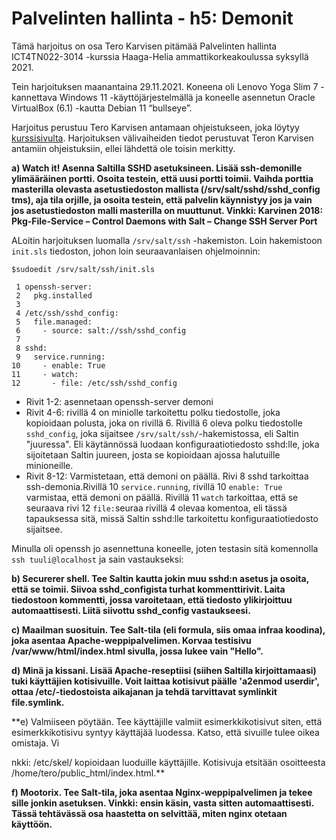# Palvelinten hallinta - h5: Demonit

Tämä harjoitus on osa Tero Karvisen pitämää Palvelinten hallinta ICT4TN022-3014 -kurssia Haaga-Helia ammattikorkeakoulussa syksyllä 2021.

Tein harjoituksen maanantaina 29.11.2021. Koneena oli Lenovo Yoga Slim 7 -kannettava Windows 11 -käyttöjärjestelmällä ja koneelle asennetun Oracle VirtualBox (6.1) -kautta Debian 11 “bullseye”.

Harjoitus perustuu Tero Karvisen antamaan ohjeistukseen, joka löytyy [kurssisivulta](https://terokarvinen.com/2021/configuration-management-systems-palvelinten-hallinta-ict4tn022-2021-autumn/). Harjoituksen välivaiheiden tiedot perustuvat Teron Karvisen antamiin ohjeistuksiin, ellei lähdettä ole toisin merkitty.


**a) Watch it! Asenna Saltilla SSHD asetuksineen. Lisää ssh-demonille ylimääräinen portti. Osoita testein, että uusi portti toimii. Vaihda porttia masterilla olevasta asetustiedoston mallista (/srv/salt/sshd/sshd_config tms), aja tila orjille, ja osoita testein, että palvelin käynnistyy jos ja vain jos asetustiedoston malli masterilla on muuttunut. Vinkki: Karvinen 2018: Pkg-File-Service – Control Daemons with Salt – Change SSH Server Port**

ALoitin harjoituksen luomalla `/srv/salt/ssh` -hakemiston. Loin hakemistoon `init.sls` tiedoston, johon loin seuraavanlaisen ohjelmoinnin:

```
$sudoedit /srv/salt/ssh/init.sls
  
 1 openssh-server:
 2   pkg.installed
 3
 4 /etc/ssh/sshd_config:
 5   file.managed:
 6     - source: salt://ssh/sshd_config
 7
 8 sshd:
 9   service.running:
10     - enable: True
11     - watch:
12       - file: /etc/ssh/sshd_config

```

* Rivit 1-2: asennetaan openssh-server demoni
* Rivit 4-6: rivillä 4 on miniolle tarkoitettu polku tiedostolle, joka kopioidaan polusta, joka on rivillä 6. Rivillä 6 oleva polku tiedostolle `sshd_config`, joka  sijaitsee `/srv/salt/ssh/`-hakemistossa, eli Saltin "juuressa". Eli käytännössä luodaan konfiguraatiotiedosto sshd:lle, joka sijoitetaan Saltin juureen, josta se kopioidaan ajossa halutuille minioneille. 
* Rivit 8-12: Varmistetaan, että demoni on päällä. Rivi 8 sshd tarkoittaa ssh-demonia.Rivillä 10 `service.running`, rivillä 10 `enable: True` varmistaa, että demoni on päällä. Rivillä 11 `watch` tarkoittaa, että se seuraava rivi 12 `file:`seuraa rivillä 4 olevaa komentoa, eli tässä tapauksessa sitä, missä Saltin sshd:lle tarkoitettu konfiguraatiotiedosto sijaitsee.

Minulla oli openssh jo asennettuna koneelle, joten testasin sitä komennolla `ssh tuuli@localhost` ja sain vastaukseksi:



**b) Securerer shell. Tee Saltin kautta jokin muu sshd:n asetus ja osoita, että se toimii. Siivoa sshd_configista turhat kommenttirivit. Laita tiedostoon kommentti, jossa varoitetaan, että tiedosto ylikirjoittuu automaattisesti. Liitä siivottu sshd_config vastaukseesi.**

**c) Maailman suosituin. Tee Salt-tila (eli formula, siis omaa infraa koodina), joka asentaa Apache-weppipalvelimen. Korvaa testisivu /var/www/html/index.html sivulla, jossa lukee vain "Hello".**

**d) Minä ja kissani. Lisää Apache-reseptiisi (siihen Saltilla kirjoittamaasi) tuki käyttäjien kotisivuille. Voit laittaa kotisivut päälle 'a2enmod userdir', ottaa /etc/-tiedostoista aikajanan ja tehdä tarvittavat symlinkit file.symlink.**

**e) Valmiiseen pöytään. Tee käyttäjille valmiit esimerkkikotisivut siten, että esimerkkikotisivu syntyy käyttäjää luodessa. Katso, että sivuille tulee oikea omistaja. Vi

nkki: /etc/skel/ kopioidaan luoduille käyttäjille. Kotisivuja etsitään osoitteesta /home/tero/public_html/index.html.**

**f) Mootorix. Tee Salt-tila, joka asentaa Nginx-weppipalvelimen ja tekee sille jonkin asetuksen. Vinkki: ensin käsin, vasta sitten automaattisesti. Tässä tehtävässä osa haastetta on selvittää, miten nginx otetaan käyttöön.**

